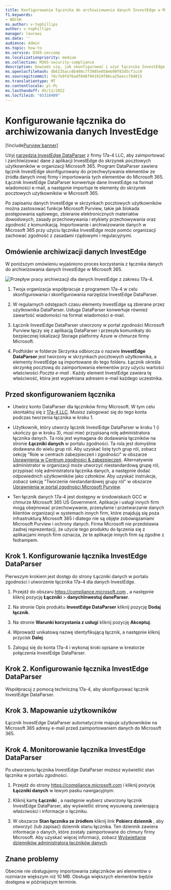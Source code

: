 ```yaml
---
title: Konfigurowanie łącznika do archiwizowania danych InvestEdge w Microsoft 365
f1.keywords:
- NOCSH
ms.author: v-tophillips
author: v-tophillips
manager: laurawi
ms.date: ''
audience: Admin
ms.topic: how-to
ms.service: O365-seccomp
ms.localizationpriority: medium
ms.collection: M365-security-compliance
description: Dowiedz się, jak skonfigurować i użyć łącznika InvestEdge DataParser 17a-4 do importowania i archiwizowania danych InvestEdge w Microsoft 365.
ms.openlocfilehash: db6135acc0b498c7f3985e058eb90f83d5cf1cc0
ms.sourcegitcommit: 7dc7e9fd76adf848f941919f86ca25eecc704015
ms.translationtype: MT
ms.contentlocale: pl-PL
ms.lasthandoff: 05/11/2022
ms.locfileid: "65318409"
---
```

# <a name="set-up-a-connector-to-archive-investedge-data"></a>Konfigurowanie łącznika do archiwizowania danych InvestEdge

[!include[Purview banner](../includes/purview-rebrand-banner.md)]

Użyj [narzędzia InvestEdge DataParser](https://www.17a-4.com/investedge-dataparser/) z firmy 17a-4 LLC, aby zaimportować i zarchiwizować dane z aplikacji InvestEdge do skrzynek pocztowych użytkowników w organizacji Microsoft 365. Program DataParser zawiera łącznik InvestEdge skonfigurowany do przechwytywania elementów ze źródła danych innej firmy i importowania tych elementów do Microsoft 365. Łącznik InvestEdge DataParser konwertuje dane InvestEdge na format wiadomości e-mail, a następnie importuje te elementy do skrzynek pocztowych użytkowników w Microsoft 365.

Po zapisaniu danych InvestEdge w skrzynkach pocztowych użytkowników można zastosować funkcje Microsoft Purview, takie jak blokada postępowania sądowego, zbieranie elektronicznych materiałów dowodowych, zasady przechowywania i etykiety przechowywania oraz zgodność z komunikacją. Importowanie i archiwizowanie danych w Microsoft 365 przy użyciu łącznika InvestEdge może pomóc organizacji zachować zgodność z zasadami rządowymi i regulacyjnymi.

## <a name="overview-of-archiving-investedge-data"></a>Omówienie archiwizacji danych InvestEdge

W poniższym omówieniu wyjaśniono proces korzystania z łącznika danych do archiwizowania danych InvestEdge w Microsoft 365.

![Przepływ pracy archiwizacji dla danych InvestEdge z zakresu 17a-4.](../media/InvestEdgeDataParserConnectorWorkflow.png)

1. Twoja organizacja współpracuje z programem 17a-4 w celu skonfigurowania i skonfigurowania narzędzia InvestEdge DataParser.

2. W regularnych odstępach czasu elementy InvestEdge są zbierane przez użytkownika DataParser. Usługa DataParser konwertuje również zawartość wiadomości na format wiadomości e-mail.

3. Łącznik InvestEdge DataParser utworzony w portal zgodności Microsoft Purview łączy się z aplikacją DataParser i przesyła komunikaty do bezpiecznej lokalizacji Storage platformy Azure w chmurze firmy Microsoft.

4. Podfolder w folderze Skrzynka odbiorcza o nazwie **InvestEdge DataParser** jest tworzony w skrzynkach pocztowych użytkownika, a elementy InvestEdge są importowane do tego folderu. Łącznik określa skrzynkę pocztową do zaimportowania elementów przy użyciu wartości właściwości *Poczta e-mail* . Każdy element InvestEdge zawiera tę właściwość, która jest wypełniana adresem e-mail każdego uczestnika.

## <a name="before-you-set-up-a-connector"></a>Przed skonfigurowaniem łącznika

- Utwórz konto DataParser dla łączników firmy Microsoft. W tym celu skontaktuj się z [17a-4 LLC](https://www.17a-4.com/contact/). Musisz zalogować się do tego konta podczas tworzenia łącznika w kroku 1.

- Użytkownik, który utworzy łącznik InvestEdge DataParser w kroku 1 (i ukończy go w kroku 3), musi mieć przypisaną rolę administratora łącznika danych. Ta rola jest wymagana do dodawania łączników na stronie **Łączniki danych** w portalu zgodności. Ta rola jest domyślnie dodawana do wielu grup ról. Aby uzyskać listę tych grup ról, zobacz sekcję "Role w centrach zabezpieczeń i zgodności" w obszarze [Uprawnienia w Centrum zgodności & zabezpieczeń](../security/office-365-security/permissions-in-the-security-and-compliance-center.md#roles-in-the-security--compliance-center). Alternatywnie administrator w organizacji może utworzyć niestandardową grupę ról, przypisać rolę administratora łącznika danych, a następnie dodać odpowiednich użytkowników jako członków. Aby uzyskać instrukcje, zobacz sekcję "Tworzenie niestandardowej grupy ról" w obszarze [Uprawnienia w portal zgodności Microsoft Purview](microsoft-365-compliance-center-permissions.md#create-a-custom-role-group).

- Ten łącznik danych 17a-4 jest dostępny w środowiskach GCC w chmurze Microsoft 365 US Government. Aplikacje i usługi innych firm mogą obejmować przechowywanie, przesyłanie i przetwarzanie danych klientów organizacji w systemach innych firm, które znajdują się poza infrastrukturą Microsoft 365 i dlatego nie są objęte zobowiązaniami Microsoft Purview i ochrony danych. Firma Microsoft nie przedstawia żadnej reprezentacji, że użycie tego produktu do łączenia się z aplikacjami innych firm oznacza, że te aplikacje innych firm są zgodne z fedrampem.

## <a name="step-1-set-up-a-investedge-dataparser-connector"></a>Krok 1. Konfigurowanie łącznika InvestEdge DataParser

Pierwszym krokiem jest dostęp do strony Łączniki danych w portalu zgodności i utworzenie łącznika 17a-4 dla danych InvestEdge.

1. Przejdź do obszaru <https://compliance.microsoft.com> , a następnie kliknij pozycję **Łączniki** >  **danychInwestuj daneParser**.

2. Na stronie Opis produktu **InvestEdge DataParser** kliknij pozycję **Dodaj łącznik**.

3. Na stronie **Warunki korzystania z usługi** kliknij pozycję **Akceptuj**.

4. Wprowadź unikatową nazwę identyfikującą łącznik, a następnie kliknij przycisk **Dalej**.

5. Zaloguj się do konta 17a-4 i wykonaj kroki opisane w kreatorze połączenia InvestEdge DataParser.

## <a name="step-2-configure-the-investedge-dataparser-connector"></a>Krok 2. Konfigurowanie łącznika InvestEdge DataParser

Współpracuj z pomocą techniczną 17a-4, aby skonfigurować łącznik InvestEdge DataParser.

## <a name="step-3-map-users"></a>Krok 3. Mapowanie użytkowników

Łącznik InvestEdge DataParser automatycznie mapuje użytkowników na Microsoft 365 adresy e-mail przed zaimportowaniem danych do Microsoft 365.

## <a name="step-4-monitor-the-investedge-dataparser-connector"></a>Krok 4. Monitorowanie łącznika InvestEdge DataParser

Po utworzeniu łącznika InvestEdge DataParser możesz wyświetlić stan łącznika w portalu zgodności.

1. Przejdź do strony <https://compliance.microsoft.com> i kliknij pozycję **Łączniki danych** w lewym pasku nawigacyjnym.

2. Kliknij kartę **Łączniki** , a następnie wybierz utworzony łącznik InvestEdge DataParser, aby wyświetlić stronę wysuwaną zawierającą właściwości i informacje o łączniku.

3. W obszarze **Stan łącznika ze źródłem** kliknij link **Pobierz dziennik** , aby otworzyć (lub zapisać) dziennik stanu łącznika. Ten dziennik zawiera informacje o danych, które zostały zaimportowane do chmury firmy Microsoft. Aby uzyskać więcej informacji, zobacz [Wyświetlanie dzienników administratora łączników danych](data-connector-admin-logs.md).

## <a name="known-issues"></a>Znane problemy

Obecnie nie obsługujemy importowania załączników ani elementów o rozmiarze większym niż 10 MB. Obsługa większych elementów będzie dostępna w późniejszym terminie.
